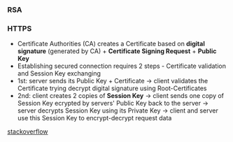 ### RSA

### HTTPS
- Certificate Authorities (CA) creates a Certificate based on **digital signature** (generated by CA) + **Certificate Signing Request** + **Public Key**
- Establishing secured connection requires 2 steps - Certificate validation and Session Key exchanging
- 1st: server sends its Public Key + Certificate -> client validates the Certificate trying decrypt digital signature using Root-Certificates
- 2nd: client creates 2 copies of **Session Key** -> client sends one copy of Session Key ecrypted by servers' Public Key back to the server -> server decrypts Session Key using its Private Key -> client and server use this Session Key to encrypt-decrypt request data

[stackoverflow](https://stackoverflow.com/a/39183636)
